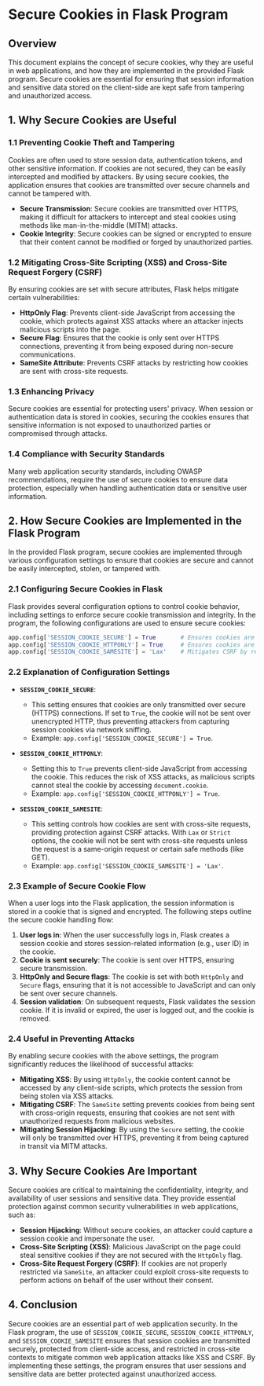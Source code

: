 # Secure Cookies in Flask Program

## Overview

This document explains the concept of secure cookies, why they are useful in web applications, and how they are implemented in the provided Flask program. Secure cookies are essential for ensuring that session information and sensitive data stored on the client-side are kept safe from tampering and unauthorized access.

## 1. Why Secure Cookies are Useful

### 1.1 Preventing Cookie Theft and Tampering

Cookies are often used to store session data, authentication tokens, and other sensitive information. If cookies are not secured, they can be easily intercepted and modified by attackers. By using secure cookies, the application ensures that cookies are transmitted over secure channels and cannot be tampered with.

- **Secure Transmission**: Secure cookies are transmitted over HTTPS, making it difficult for attackers to intercept and steal cookies using methods like man-in-the-middle (MITM) attacks.
- **Cookie Integrity**: Secure cookies can be signed or encrypted to ensure that their content cannot be modified or forged by unauthorized parties.

### 1.2 Mitigating Cross-Site Scripting (XSS) and Cross-Site Request Forgery (CSRF)

By ensuring cookies are set with secure attributes, Flask helps mitigate certain vulnerabilities:

- **HttpOnly Flag**: Prevents client-side JavaScript from accessing the cookie, which protects against XSS attacks where an attacker injects malicious scripts into the page.
- **Secure Flag**: Ensures that the cookie is only sent over HTTPS connections, preventing it from being exposed during non-secure communications.
- **SameSite Attribute**: Prevents CSRF attacks by restricting how cookies are sent with cross-site requests.

### 1.3 Enhancing Privacy

Secure cookies are essential for protecting users' privacy. When session or authentication data is stored in cookies, securing the cookies ensures that sensitive information is not exposed to unauthorized parties or compromised through attacks.

### 1.4 Compliance with Security Standards

Many web application security standards, including OWASP recommendations, require the use of secure cookies to ensure data protection, especially when handling authentication data or sensitive user information. 

## 2. How Secure Cookies are Implemented in the Flask Program

In the provided Flask program, secure cookies are implemented through various configuration settings to ensure that cookies are secure and cannot be easily intercepted, stolen, or tampered with.

### 2.1 Configuring Secure Cookies in Flask

Flask provides several configuration options to control cookie behavior, including settings to enforce secure cookie transmission and integrity. In the program, the following configurations are used to ensure secure cookies:

```python
app.config['SESSION_COOKIE_SECURE'] = True       # Ensures cookies are only sent over HTTPS
app.config['SESSION_COOKIE_HTTPONLY'] = True     # Ensures cookies are inaccessible to JavaScript
app.config['SESSION_COOKIE_SAMESITE'] = 'Lax'    # Mitigates CSRF by restricting cross-site cookies
```

### 2.2 Explanation of Configuration Settings

- **`SESSION_COOKIE_SECURE`**:
    - This setting ensures that cookies are only transmitted over secure (HTTPS) connections. If set to `True`, the cookie will not be sent over unencrypted HTTP, thus preventing attackers from capturing session cookies via network sniffing.
    - Example: `app.config['SESSION_COOKIE_SECURE'] = True`.

- **`SESSION_COOKIE_HTTPONLY`**:
    - Setting this to `True` prevents client-side JavaScript from accessing the cookie. This reduces the risk of XSS attacks, as malicious scripts cannot steal the cookie by accessing `document.cookie`.
    - Example: `app.config['SESSION_COOKIE_HTTPONLY'] = True`.

- **`SESSION_COOKIE_SAMESITE`**:
    - This setting controls how cookies are sent with cross-site requests, providing protection against CSRF attacks. With `Lax` or `Strict` options, the cookie will not be sent with cross-site requests unless the request is a same-origin request or certain safe methods (like GET).
    - Example: `app.config['SESSION_COOKIE_SAMESITE'] = 'Lax'`.

### 2.3 Example of Secure Cookie Flow

When a user logs into the Flask application, the session information is stored in a cookie that is signed and encrypted. The following steps outline the secure cookie handling flow:

1. **User logs in**: When the user successfully logs in, Flask creates a session cookie and stores session-related information (e.g., user ID) in the cookie.
2. **Cookie is sent securely**: The cookie is sent over HTTPS, ensuring secure transmission.
3. **HttpOnly and Secure flags**: The cookie is set with both `HttpOnly` and `Secure` flags, ensuring that it is not accessible to JavaScript and can only be sent over secure channels.
4. **Session validation**: On subsequent requests, Flask validates the session cookie. If it is invalid or expired, the user is logged out, and the cookie is removed.

### 2.4 Useful in Preventing Attacks

By enabling secure cookies with the above settings, the program significantly reduces the likelihood of successful attacks:

- **Mitigating XSS**: By using `HttpOnly`, the cookie content cannot be accessed by any client-side scripts, which protects the session from being stolen via XSS attacks.
- **Mitigating CSRF**: The `SameSite` setting prevents cookies from being sent with cross-origin requests, ensuring that cookies are not sent with unauthorized requests from malicious websites.
- **Mitigating Session Hijacking**: By using the `Secure` setting, the cookie will only be transmitted over HTTPS, preventing it from being captured in transit via MITM attacks.

## 3. Why Secure Cookies Are Important

Secure cookies are critical to maintaining the confidentiality, integrity, and availability of user sessions and sensitive data. They provide essential protection against common security vulnerabilities in web applications, such as:

- **Session Hijacking**: Without secure cookies, an attacker could capture a session cookie and impersonate the user.
- **Cross-Site Scripting (XSS)**: Malicious JavaScript on the page could steal sensitive cookies if they are not secured with the `HttpOnly` flag.
- **Cross-Site Request Forgery (CSRF)**: If cookies are not properly restricted via `SameSite`, an attacker could exploit cross-site requests to perform actions on behalf of the user without their consent.

## 4. Conclusion

Secure cookies are an essential part of web application security. In the Flask program, the use of `SESSION_COOKIE_SECURE`, `SESSION_COOKIE_HTTPONLY`, and `SESSION_COOKIE_SAMESITE` ensures that session cookies are transmitted securely, protected from client-side access, and restricted in cross-site contexts to mitigate common web application attacks like XSS and CSRF. By implementing these settings, the program ensures that user sessions and sensitive data are better protected against unauthorized access.